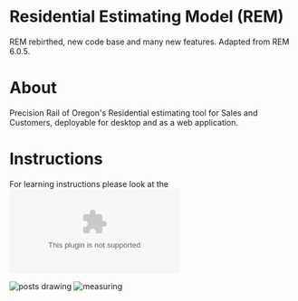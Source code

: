 # Residential Estimating Model (REM)
 REM rebirthed, new code base and many new features. Adapted from REM 6.0.5.
 
# About
  Precision Rail of Oregon's Residential estimating tool for Sales and Customers, deployable for desktop and as a web application.
 
# Instructions
 For learning instructions please look at the ![powerpoint presentation](https://github.com/yothebob/REM/blob/main/datafiles/help/REM.pptx) 
 
 ![posts drawing](https://user-images.githubusercontent.com/70663174/130639958-7eaca331-ed15-4483-b431-2330cf840a65.JPG)
![measuring](https://user-images.githubusercontent.com/70663174/130639978-bc8a384a-b28c-4b5f-aee8-1a4f51bf6c86.JPG)

